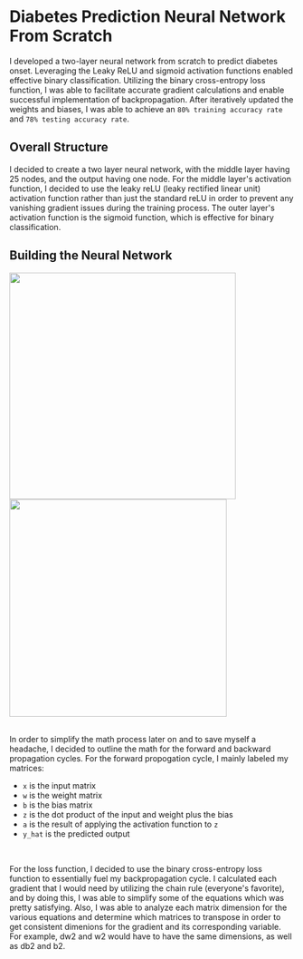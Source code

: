 # Diabetes Prediction Neural Network From Scratch
I developed a two-layer neural network from scratch to predict diabetes onset. Leveraging the Leaky ReLU and sigmoid activation functions enabled effective binary classification. Utilizing the binary cross-entropy loss function, I was able to facilitate accurate gradient calculations and enable successful implementation of backpropagation. After iteratively updated the weights and biases, I was able to achieve an `80% training accuracy rate` and `78% testing accuracy rate`. 

## Overall Structure
I decided to create a two layer neural network, with the middle layer having 25 nodes, and the output having one node. For the middle layer's activation function, I decided to use the leaky reLU (leaky rectified linear unit) activation function rather than just the standard reLU in order to prevent any vanishing gradient issues during the training process. The outer layer's activation function is the sigmoid function, which is effective for binary classification.  


## Building the Neural Network
<img src="https://github.com/benkim2284/Diabetes-Prediction-Neural-Network-From-Scratch/assets/114448555/06f6fa23-1527-4f7d-812b-6fc389d32031" width="400"/>
<img src="https://github.com/benkim2284/Diabetes-Prediction-Neural-Network-From-Scratch/assets/114448555/2c65a347-1a08-4124-ad70-82a8dd4d5f6c" width="384"/>
<br />
<br />


In order to simplify the math process later on and to save myself a headache, I decided to outline the math for the forward and backward propagation cycles. For the forward propogation cycle, I mainly labeled my matrices: 
* `x` is the input matrix
* `w` is the weight matrix
* `b` is the bias matrix
* `z` is the dot product of the input and weight plus the bias
* `a` is the result of applying the activation function to `z`
* `y_hat` is the predicted output
<br />

For the loss function, I decided to use the binary cross-entropy loss function to essentially fuel my backpropagation cycle. I calculated each gradient that I would need by utilizing the chain rule (everyone's favorite), and by doing this, I was able to simplify some of the equations which was pretty satisfying. Also, I was able to analyze each matrix dimension for the various equations and determine which matrices to transpose in order to get consistent dimenions for the gradient and its corresponding variable. For example, dw2 and w2 would have to have the same dimensions, as well as db2 and b2. 







